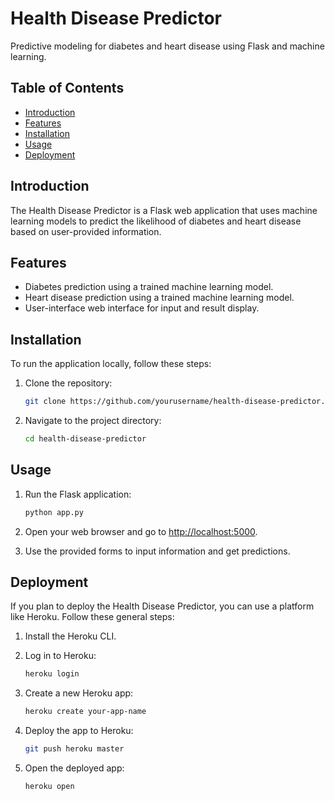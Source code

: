 # Health Disease Predictor

Predictive modeling for diabetes and heart disease using Flask and machine learning.

## Table of Contents

- [Introduction](#introduction)
- [Features](#features)
- [Installation](#installation)
- [Usage](#usage)
- [Deployment](#deployment)
  
## Introduction

The Health Disease Predictor is a Flask web application that uses machine learning models to predict the likelihood of diabetes and heart disease based on user-provided information.

## Features

- Diabetes prediction using a trained machine learning model.
- Heart disease prediction using a trained machine learning model.
- User-interface web interface for input and result display.

## Installation

To run the application locally, follow these steps:

1. Clone the repository:

    ```bash
    git clone https://github.com/yourusername/health-disease-predictor.git
    ```

2. Navigate to the project directory:

    ```bash
    cd health-disease-predictor
    ```



## Usage

1. Run the Flask application:

    ```bash
    python app.py
    ```

2. Open your web browser and go to [http://localhost:5000](http://localhost:5000).

3. Use the provided forms to input information and get predictions.

## Deployment

If you plan to deploy the Health Disease Predictor, you can use a platform like Heroku. Follow these general steps:

1. Install the Heroku CLI.

2. Log in to Heroku:

    ```bash
    heroku login
    ```

3. Create a new Heroku app:

    ```bash
    heroku create your-app-name
    ```

4. Deploy the app to Heroku:

    ```bash
    git push heroku master
    ```

5. Open the deployed app:

    ```bash
    heroku open
    ```


